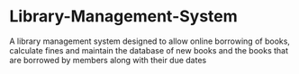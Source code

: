 # Library-Management-System
A library management system designed to allow online borrowing of books, calculate fines and maintain the database of new books and the books that are borrowed by members along with their due dates
